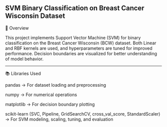 ## SVM Binary Classification on Breast Cancer Wisconsin Dataset

📌 Overview

This project implements Support Vector Machine (SVM) for binary classification on the Breast Cancer Wisconsin (BCW) dataset. Both Linear and RBF kernels are used, and hyperparameters are tuned for improved performance. Decision boundaries are visualized for better understanding of model behavior.

--------

📚 Libraries Used

pandas → For dataset loading and preprocessing

numpy → For numerical operations

matplotlib → For decision boundary plotting

scikit-learn (SVC, Pipeline, GridSearchCV, cross_val_score, StandardScaler) → For SVM modeling, scaling, tuning, and evaluation
